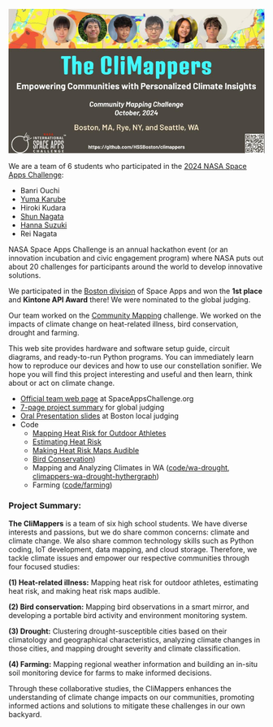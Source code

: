 <p align="center">
  <img src="images/climappers-logo.jpg" width="750" />
</p>

We are a team of 6 students who participated in the [2024 NASA Space Apps Challenge](https://www.spaceappschallenge.org/nasa-space-apps-2024/):

- Banri Ouchi
- [Yuma Karube](https://github.com/Pumagon)
- Hiroki Kudara
- [Shun Nagata](https://github.com/shunnagata35)
- [Hanna Suzuki](https://github.com/HSSBoston/)
- Rei Nagata

NASA Space Apps Challenge is an annual hackathon event (or an innovation incubation and civic engagement program) where NASA puts out about 20 challenges for participants around the world to develop innovative solutions.

We participated in the [Boston division](http://spaceappsboston.org/) of Space Apps and won the **1st place** and **Kintone API Award** there! We were nominated to the global judging.

<!--
We are excited to receive [a Global Finalist Honorable Mention](https://www.spaceappschallenge.org/2023/awards/honorable-mentions/) from 8,715 teams worldwide (57,999 participants from 152 countries) by NASA and 13 other nations' space agencies!
-->

Our team worked on the [Community Mapping](https://www.spaceappschallenge.org/nasa-space-apps-2024/challenges/community-mapping/) challenge. We worked on the impacts of climate change on heat-related illness, bird conservation, drought and farming. 

<!--
We built "smart" mirrors and picture frames, each of which downloads NASA's sonification data, replays its audio portion with a speaker and displays its video/image portion with a digital display. We also designed a new sonification algorithm that sonifies constellations. Our ultimate goal is to embed sonification to daily life and better disseminate cosmic soundscape. 
-->

This web site provides hardware and software setup guide, circuit diagrams, and ready-to-run Python programs. You can immediately learn how to reproduce our devices and how to use our constellation sonifier. We hope you will find this project interesting and useful and then learn, think about or act on climate change. 

- [Official team web page](https://www.spaceappschallenge.org/nasa-space-apps-2024/find-a-team/the-climappers/) at SpaceAppsChallenge.org
- [7-page project summary](https://docs.google.com/presentation/d/1-i9Uh-I4eNe0UzF6vLKNDByFIklReVsbWXHKadZfBYQ/edit?usp=sharing) for global judging
- [Oral Presentation slides](https://docs.google.com/presentation/d/1WeamII1KqAWI8Ihfe29W0ET_eX6rFyID953sO8JrFNA/edit?usp=sharing) at Boston local judging
- Code
  - [Mapping Heat Risk for Outdoor Athletes](code/wbgt/)
  - [Estimating Heat Risk](code/wbgt-classification)
  - [Making Heat Risk Maps Audible](code/wbgt-classification)
  - [Bird Conservation](code/birds))
  - Mapping and Analyzing Climates in WA ([code/wa-drought](wa-drought), [climappers-wa-drought-hythergraph](https://github.com/Pumagon/climappers-wa-drought-hythergraph))
  - Farming ([code/farming](code/farming))

<!-- 
- [Oral presentation video](https://youtu.be/knsCNAubOXA) for Boston local judging

- [Smart mirrors and picture frames](prototypes/)
- [Constellation Sonifier](sonifier/)
- Hardware setup: Required hardware, LED matrix wiring, e-paper wiring, circuit diagrams, and DIY tips.
- Software code: Raspberry Pi OS setup, required software libraries, online service accounts, and Python code.
<!-- Press coverage https://youtu.be/PuvCo-NGgwE -->

### Project Summary:

**The CliMappers** is a team of six high school students. We have diverse interests and passions, but we do share common concerns: climate and climate change. We also share common technology skills such as Python coding, IoT development, data mapping, and cloud storage. Therefore, we tackle climate issues and empower our respective communities through four focused studies:

**(1) Heat-related illness:** Mapping heat risk for outdoor athletes, estimating heat risk, and making heat risk maps audible.

**(2) Bird conservation:** Mapping bird observations in a smart mirror, and developing a portable bird activity and environment monitoring system. 

**(3) Drought:** Clustering drought-susceptible cities based on their climatology and geographical characteristics, analyzing climate changes in those cities, and mapping drought severity and climate classification.

**(4) Farming:** Mapping regional weather information and building an in-situ soil monitoring device for farms to make informed decisions. 

Through these collaborative studies, the CliMappers enhances the understanding of climate change impacts on our communities, promoting informed actions and solutions to mitigate these challenges in our own backyard.


